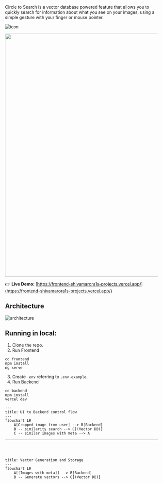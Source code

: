 Circle to Search is a vector database powered feature that allows you to quickly search for information about what you see on your images, using a simple gesture with your finger or mouse pointer. <br>

![icon](https://github.com/user-attachments/assets/04f0a5a1-cc01-44dc-bc96-7e33d5fd162f)

<center><img src="https://github.com/user-attachments/assets/b160bdb9-af46-41f5-94f4-6c84c92f86f5" heigth=600 width=800></img></center>

 👉 <b>Live Demo:</b> [https://frontend-shivamarora1s-projects.vercel.app/](https://frontend-shivamarora1s-projects.vercel.app/)

 ## Architecture
![architecture](https://github.com/user-attachments/assets/6dedaa27-5b08-4579-a246-c8e8d74a0fad)


## Running in local:
1. Clone the repo.
2. Run Frontend
```
cd frontend
npm install
ng serve
```
3. Create `.env` referring to `.env.example`.
4. Run Backend
```
cd backend
npm install 
vercel dev
```


```mermaid
---
title: UI to Backend control flow
---
flowchart LR
    A[Cropped image from user] --> B[Backend]
    B -- similarity search --> C[(Vector DB)]
    C -- similar images with meta --> A
```
<hr>
<br>


```mermaid
---
title: Vector Generation and Storage
---
flowchart LR
    A[[Images with meta]] --> B[Backend]
    B -- Generate vectors --> C[(Vector DB)]

```
